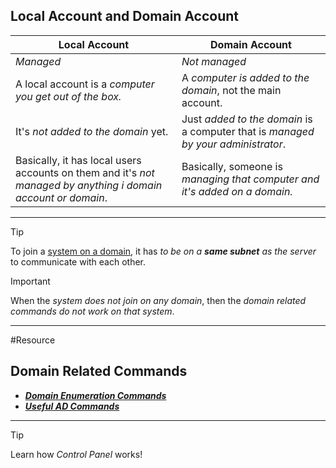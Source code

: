 
## Local Account and Domain Account

| **Local Account**                                                                                             | **Domain Account**                                                                |
| ------------------------------------------------------------------------------------------------------------- | --------------------------------------------------------------------------------- |
| *Managed*                                                                                                     | *Not managed*                                                                     |
| A local account is a *computer you get out of the box.*                                                       | A *computer is added to the domain*, not the main account.                        |
| It's *not added to the domain* yet.                                                                           | Just *added to the domain* is a computer that is *managed by your administrator*. |
| Basically, it has local users accounts on them and it's *not managed by anything i domain account or domain*. | Basically, someone is *managing that computer and it's added on a domain.*        |

---

>[!tip]
>To join a <u>system on a domain</u>, it has *to be on a **same subnet** as the server* to communicate with each other.

>[!important]
>When the *system does not join on any domain*, then the *domain related commands do not work on that system*.

---

#Resource
## Domain Related Commands

- [***Domain Enumeration Commands***](https://gist.github.com/its-a-feature/1a34f597fb30985a2742bb16116e74e0)
- [***Useful AD Commands***](https://gist.github.com/jpierson/774d39f6f76d404be031cd5c6efc290a)

---

>[!tip]
>Learn how *Control Panel* works!
